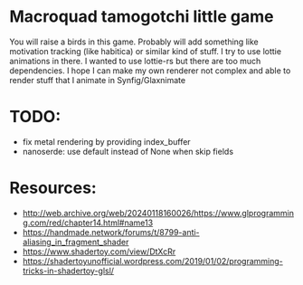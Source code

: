 Macroquad tamogotchi little game
===

You will raise a birds in this game. Probably will add something like motivation tracking (like habitica) or similar kind of stuff.
I try to use lottie animations in there. I wanted to use lottie-rs but there are too much dependencies. I hope I can make my own renderer not complex and able to render stuff that I animate in Synfig/Glaxnimate

# TODO:
- fix metal rendering by providing index_buffer
- nanoserde: use default instead of None when skip fields

# Resources:
- http://web.archive.org/web/20240118160026/https://www.glprogramming.com/red/chapter14.html#name13
- https://handmade.network/forums/t/8799-anti-aliasing_in_fragment_shader
- https://www.shadertoy.com/view/DtXcRr
- https://shadertoyunofficial.wordpress.com/2019/01/02/programming-tricks-in-shadertoy-glsl/
